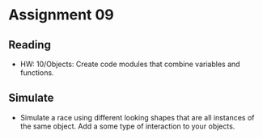 # Assignment 09

## Reading
- HW: 10/Objects: Create code modules that combine variables and functions.

## Simulate
- Simulate a race using different looking shapes that are all instances of the same object. Add a some type of interaction to your objects.
